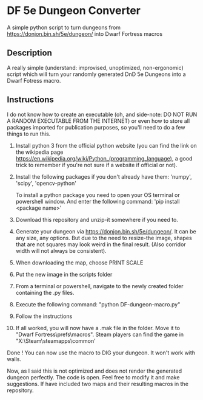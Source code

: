 # DF 5e Dungeon Converter
 A simple python script to turn dungeons from https://donjon.bin.sh/5e/dungeon/ into Dwarf Fortress macros

## Description
A really simple (understand: improvised, unoptimized, non-ergonomic) script which will turn your randomly generated DnD 5e Dungeons into a Dwarf Fotress macro.

## Instructions
I do not know how to create an executable (oh, and side-note: DO NOT RUN A RANDOM EXECUTABLE FROM THE INTERNET) or even how to store all packages imported for publication purposes, so you'll need to do a few things to run this.

1. Install python 3 from the official python website (you can find the link on the wikipedia page https://en.wikipedia.org/wiki/Python_(programming_language), a good trick to remember if you're not sure if a website if official or not).

2. Install the following packages if you don't already have them:
   'numpy',
   'scipy',
   'opencv-python'
   
   To install a python package you need to open your OS terminal or powershell window. And enter the following command: 'pip install \<package name\>'

3. Download this repository and unzip-it somewhere if you need to.

4. Generate your dungeon via https://donjon.bin.sh/5e/dungeon/. It can be any size, any options. But due to the need to resize-the image, shapes that are not squares may look weird in the final result. (Also corridor width will not always be consistent).

5. When downloading the map, choose PRINT SCALE

6. Put the new image in the scripts folder

7. From a terminal or powershell, navigate to the newly created folder containing the .py files.

8. Execute the following command: "python DF-dungeon-macro.py"

9. Follow the instructions

10. If all worked, you will now have a .mak file in the folder. Move it to "Dwarf Fortress\prefs\macros". Steam players can find the game in "X:\Steam\steamapps\common\'

Done ! You can now use the macro to DIG your dungeon. It won't work with walls. 

Now, as I said this is not optimized and does not render the generated dungeon perfectly. The code is open. Feel free to modify it and make suggestions. If have included two maps and their resulting macros in the repository.
